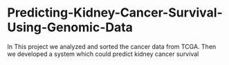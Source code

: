 # Predicting-Kidney-Cancer-Survival-Using-Genomic-Data
In This project we analyzed and sorted the cancer data from TCGA. Then we developed a system which could predict kidney cancer survival
